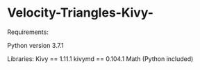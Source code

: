 # Velocity-Triangles-Kivy-

Requirements:

Python version 3.7.1

Libraries:
  Kivy == 1.11.1
  kivymd == 0.104.1
  Math (Python included)
